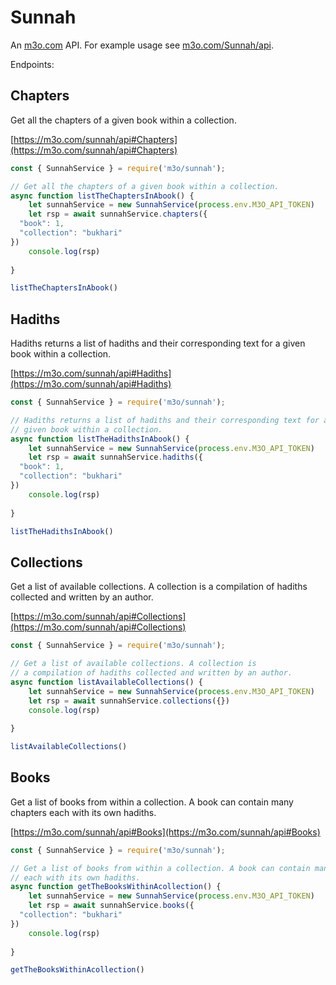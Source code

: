 # Sunnah

An [m3o.com](https://m3o.com) API. For example usage see [m3o.com/Sunnah/api](https://m3o.com/Sunnah/api).

Endpoints:

## Chapters

Get all the chapters of a given book within a collection.


[https://m3o.com/sunnah/api#Chapters](https://m3o.com/sunnah/api#Chapters)

```js
const { SunnahService } = require('m3o/sunnah');

// Get all the chapters of a given book within a collection.
async function listTheChaptersInAbook() {
	let sunnahService = new SunnahService(process.env.M3O_API_TOKEN)
	let rsp = await sunnahService.chapters({
  "book": 1,
  "collection": "bukhari"
})
	console.log(rsp)
	
}

listTheChaptersInAbook()
```
## Hadiths

Hadiths returns a list of hadiths and their corresponding text for a
given book within a collection.


[https://m3o.com/sunnah/api#Hadiths](https://m3o.com/sunnah/api#Hadiths)

```js
const { SunnahService } = require('m3o/sunnah');

// Hadiths returns a list of hadiths and their corresponding text for a
// given book within a collection.
async function listTheHadithsInAbook() {
	let sunnahService = new SunnahService(process.env.M3O_API_TOKEN)
	let rsp = await sunnahService.hadiths({
  "book": 1,
  "collection": "bukhari"
})
	console.log(rsp)
	
}

listTheHadithsInAbook()
```
## Collections

Get a list of available collections. A collection is
a compilation of hadiths collected and written by an author.


[https://m3o.com/sunnah/api#Collections](https://m3o.com/sunnah/api#Collections)

```js
const { SunnahService } = require('m3o/sunnah');

// Get a list of available collections. A collection is
// a compilation of hadiths collected and written by an author.
async function listAvailableCollections() {
	let sunnahService = new SunnahService(process.env.M3O_API_TOKEN)
	let rsp = await sunnahService.collections({})
	console.log(rsp)
	
}

listAvailableCollections()
```
## Books

Get a list of books from within a collection. A book can contain many chapters
each with its own hadiths.


[https://m3o.com/sunnah/api#Books](https://m3o.com/sunnah/api#Books)

```js
const { SunnahService } = require('m3o/sunnah');

// Get a list of books from within a collection. A book can contain many chapters
// each with its own hadiths.
async function getTheBooksWithinAcollection() {
	let sunnahService = new SunnahService(process.env.M3O_API_TOKEN)
	let rsp = await sunnahService.books({
  "collection": "bukhari"
})
	console.log(rsp)
	
}

getTheBooksWithinAcollection()
```

